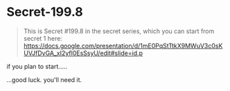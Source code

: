 # Secret-199.8
> This is Secret #199.8 in the secret series, which you can start from secret 1 here:
https://docs.google.com/presentation/d/1mE0PqStTtkX9MWuV3c0sKUVJfDyGA_xI2yfl0EsSsyU/edit#slide=id.p

if you plan to start..... 

...good luck. you'll need it.